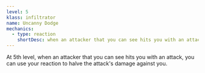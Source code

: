 ```yaml
---
level: 5
klass: infiltrator
name: Uncanny Dodge
mechanics:
  - type: reaction
    shortDesc: when an attacker that you can see hits you with an attack, halve the attack's damage against you.
---
```

At 5th level, when an attacker that you can see hits you with an attack, you can use your reaction to halve the attack's damage against you.
